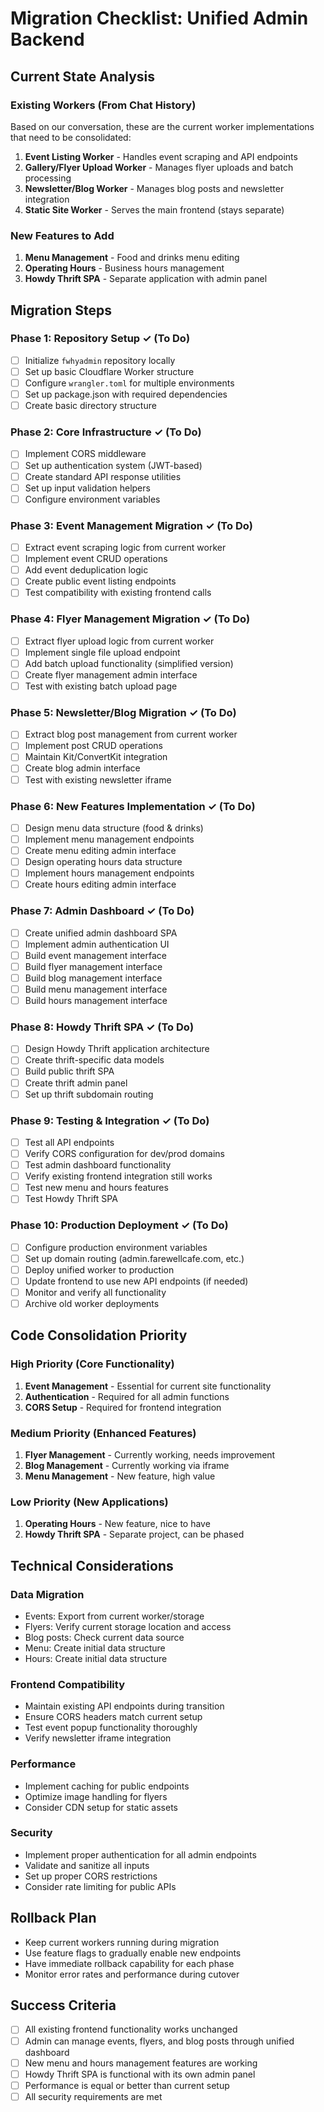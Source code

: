 # Migration Checklist: Unified Admin Backend

## Current State Analysis

### Existing Workers (From Chat History)
Based on our conversation, these are the current worker implementations that need to be consolidated:

1. **Event Listing Worker** - Handles event scraping and API endpoints
2. **Gallery/Flyer Upload Worker** - Manages flyer uploads and batch processing  
3. **Newsletter/Blog Worker** - Manages blog posts and newsletter integration
4. **Static Site Worker** - Serves the main frontend (stays separate)

### New Features to Add
1. **Menu Management** - Food and drinks menu editing
2. **Operating Hours** - Business hours management
3. **Howdy Thrift SPA** - Separate application with admin panel

## Migration Steps

### Phase 1: Repository Setup ✓ (To Do)
- [ ] Initialize `fwhyadmin` repository locally
- [ ] Set up basic Cloudflare Worker structure
- [ ] Configure `wrangler.toml` for multiple environments
- [ ] Set up package.json with required dependencies
- [ ] Create basic directory structure

### Phase 2: Core Infrastructure ✓ (To Do)
- [ ] Implement CORS middleware
- [ ] Set up authentication system (JWT-based)
- [ ] Create standard API response utilities
- [ ] Set up input validation helpers
- [ ] Configure environment variables

### Phase 3: Event Management Migration ✓ (To Do)
- [ ] Extract event scraping logic from current worker
- [ ] Implement event CRUD operations
- [ ] Add event deduplication logic
- [ ] Create public event listing endpoints
- [ ] Test compatibility with existing frontend calls

### Phase 4: Flyer Management Migration ✓ (To Do)
- [ ] Extract flyer upload logic from current worker
- [ ] Implement single file upload endpoint
- [ ] Add batch upload functionality (simplified version)
- [ ] Create flyer management admin interface
- [ ] Test with existing batch upload page

### Phase 5: Newsletter/Blog Migration ✓ (To Do)
- [ ] Extract blog post management from current worker
- [ ] Implement post CRUD operations
- [ ] Maintain Kit/ConvertKit integration
- [ ] Create blog admin interface
- [ ] Test with existing newsletter iframe

### Phase 6: New Features Implementation ✓ (To Do)
- [ ] Design menu data structure (food & drinks)
- [ ] Implement menu management endpoints
- [ ] Create menu editing admin interface
- [ ] Design operating hours data structure
- [ ] Implement hours management endpoints
- [ ] Create hours editing admin interface

### Phase 7: Admin Dashboard ✓ (To Do)
- [ ] Create unified admin dashboard SPA
- [ ] Implement admin authentication UI
- [ ] Build event management interface
- [ ] Build flyer management interface
- [ ] Build blog management interface
- [ ] Build menu management interface
- [ ] Build hours management interface

### Phase 8: Howdy Thrift SPA ✓ (To Do)
- [ ] Design Howdy Thrift application architecture
- [ ] Create thrift-specific data models
- [ ] Build public thrift SPA
- [ ] Create thrift admin panel
- [ ] Set up thrift subdomain routing

### Phase 9: Testing & Integration ✓ (To Do)
- [ ] Test all API endpoints
- [ ] Verify CORS configuration for dev/prod domains
- [ ] Test admin dashboard functionality
- [ ] Verify existing frontend integration still works
- [ ] Test new menu and hours features
- [ ] Test Howdy Thrift SPA

### Phase 10: Production Deployment ✓ (To Do)
- [ ] Configure production environment variables
- [ ] Set up domain routing (admin.farewellcafe.com, etc.)
- [ ] Deploy unified worker to production
- [ ] Update frontend to use new API endpoints (if needed)
- [ ] Monitor and verify all functionality
- [ ] Archive old worker deployments

## Code Consolidation Priority

### High Priority (Core Functionality)
1. **Event Management** - Essential for current site functionality
2. **Authentication** - Required for all admin functions
3. **CORS Setup** - Required for frontend integration

### Medium Priority (Enhanced Features)  
1. **Flyer Management** - Currently working, needs improvement
2. **Blog Management** - Currently working via iframe
3. **Menu Management** - New feature, high value

### Low Priority (New Applications)
1. **Operating Hours** - New feature, nice to have
2. **Howdy Thrift SPA** - Separate project, can be phased

## Technical Considerations

### Data Migration
- Events: Export from current worker/storage
- Flyers: Verify current storage location and access
- Blog posts: Check current data source
- Menu: Create initial data structure
- Hours: Create initial data structure

### Frontend Compatibility
- Maintain existing API endpoints during transition
- Ensure CORS headers match current setup
- Test event popup functionality thoroughly
- Verify newsletter iframe integration

### Performance
- Implement caching for public endpoints
- Optimize image handling for flyers
- Consider CDN setup for static assets

### Security
- Implement proper authentication for all admin endpoints
- Validate and sanitize all inputs
- Set up proper CORS restrictions
- Consider rate limiting for public APIs

## Rollback Plan
- Keep current workers running during migration
- Use feature flags to gradually enable new endpoints
- Have immediate rollback capability for each phase
- Monitor error rates and performance during cutover

## Success Criteria
- [ ] All existing frontend functionality works unchanged
- [ ] Admin can manage events, flyers, and blog posts through unified dashboard
- [ ] New menu and hours management features are working
- [ ] Howdy Thrift SPA is functional with its own admin panel
- [ ] Performance is equal or better than current setup
- [ ] All security requirements are met
